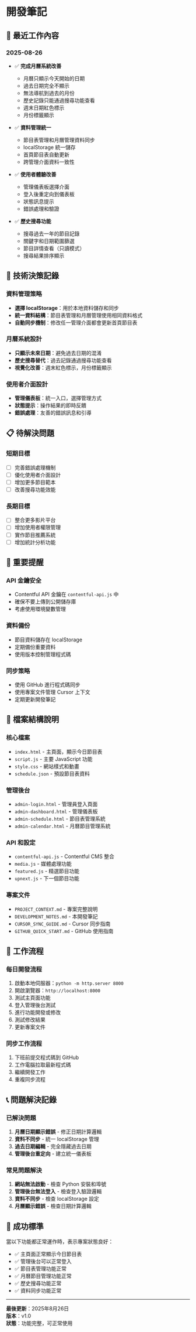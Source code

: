 # 開發筆記

## 📅 最近工作內容

### 2025-08-26
- ✅ **完成月曆系統改善**
  - 月曆只顯示今天開始的日期
  - 過去日期完全不顯示
  - 無法導航到過去的月份
  - 歷史記錄只能通過搜尋功能查看
  - 週末日期紅色標示
  - 月份標籤顯示

- ✅ **資料管理統一**
  - 節目表管理和月曆管理資料同步
  - localStorage 統一儲存
  - 首頁節目表自動更新
  - 跨管理介面資料一致性

- ✅ **使用者體驗改善**
  - 管理儀表板選擇介面
  - 登入後重定向到儀表板
  - 狀態訊息提示
  - 錯誤處理和驗證

- ✅ **歷史搜尋功能**
  - 搜尋過去一年的節目記錄
  - 關鍵字和日期範圍篩選
  - 節目詳情查看（只讀模式）
  - 搜尋結果排序顯示

## 🔧 技術決策記錄

### 資料管理策略
- **選擇 localStorage**：用於本地資料儲存和同步
- **統一資料結構**：節目表管理和月曆管理使用相同資料格式
- **自動同步機制**：修改任一管理介面都會更新首頁節目表

### 月曆系統設計
- **只顯示未來日期**：避免過去日期的混淆
- **歷史搜尋替代**：過去記錄通過搜尋功能查看
- **視覺化改善**：週末紅色標示，月份標籤顯示

### 使用者介面設計
- **管理儀表板**：統一入口，選擇管理方式
- **狀態提示**：操作結果的即時反饋
- **錯誤處理**：友善的錯誤訊息和引導

## 📋 待解決問題

### 短期目標
- [ ] 完善錯誤處理機制
- [ ] 優化使用者介面設計
- [ ] 增加更多節目範本
- [ ] 改善搜尋功能效能

### 長期目標
- [ ] 整合更多影片平台
- [ ] 增加使用者權限管理
- [ ] 實作節目推薦系統
- [ ] 增加統計分析功能

## 🚨 重要提醒

### API 金鑰安全
- Contentful API 金鑰在 `contentful-api.js` 中
- 確保不要上傳到公開儲存庫
- 考慮使用環境變數管理

### 資料備份
- 節目資料儲存在 localStorage
- 定期備份重要資料
- 使用版本控制管理程式碼

### 同步策略
- 使用 GitHub 進行程式碼同步
- 使用專案文件管理 Cursor 上下文
- 定期更新開發筆記

## 📁 檔案結構說明

### 核心檔案
- `index.html` - 主頁面，顯示今日節目表
- `script.js` - 主要 JavaScript 功能
- `style.css` - 網站樣式和動畫
- `schedule.json` - 預設節目表資料

### 管理後台
- `admin-login.html` - 管理員登入頁面
- `admin-dashboard.html` - 管理儀表板
- `admin-schedule.html` - 節目表管理系統
- `admin-calendar.html` - 月曆節目管理系統

### API 和設定
- `contentful-api.js` - Contentful CMS 整合
- `media.js` - 媒體處理功能
- `featured.js` - 精選節目功能
- `upnext.js` - 下一個節目功能

### 專案文件
- `PROJECT_CONTEXT.md` - 專案完整說明
- `DEVELOPMENT_NOTES.md` - 本開發筆記
- `CURSOR_SYNC_GUIDE.md` - Cursor 同步指南
- `GITHUB_QUICK_START.md` - GitHub 使用指南

## 🔄 工作流程

### 每日開發流程
1. 啟動本地伺服器：`python -m http.server 8000`
2. 開啟瀏覽器：`http://localhost:8000`
3. 測試主頁面功能
4. 登入管理後台測試
5. 進行功能開發或修改
6. 測試修改結果
7. 更新專案文件

### 同步工作流程
1. 下班前提交程式碼到 GitHub
2. 工作電腦拉取最新程式碼
3. 繼續開發工作
4. 重複同步流程

## 📞 問題解決記錄

### 已解決問題
1. **月曆日期顯示錯誤** - 修正日期計算邏輯
2. **資料不同步** - 統一 localStorage 管理
3. **過去日期編輯** - 完全隱藏過去日期
4. **管理後台重定向** - 建立統一儀表板

### 常見問題解決
1. **網站無法啟動** - 檢查 Python 安裝和埠號
2. **管理後台無法登入** - 檢查登入驗證邏輯
3. **資料不同步** - 檢查 localStorage 設定
4. **月曆顯示錯誤** - 檢查日期計算邏輯

## 🎯 成功標準

當以下功能都正常運作時，表示專案狀態良好：

- ✅ 主頁面正常顯示今日節目表
- ✅ 管理後台可以正常登入
- ✅ 節目表管理功能正常
- ✅ 月曆節目管理功能正常
- ✅ 歷史搜尋功能正常
- ✅ 資料同步功能正常

---

**最後更新**：2025年8月26日  
**版本**：v1.0  
**狀態**：功能完整，可正常使用














